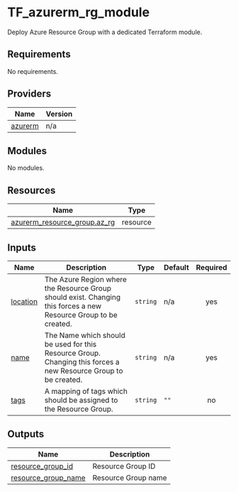 # TF_azurerm_rg_module

Deploy Azure Resource Group with a dedicated Terraform module.

## Requirements

No requirements.

## Providers

| Name | Version |
|------|---------|
| <a name="provider_azurerm"></a> [azurerm](#provider\_azurerm) | n/a |

## Modules

No modules.

## Resources

| Name | Type |
|------|------|
| [azurerm_resource_group.az_rg](https://registry.terraform.io/providers/hashicorp/azurerm/latest/docs/resources/resource_group) | resource |

## Inputs

| Name | Description | Type | Default | Required |
|------|-------------|------|---------|:--------:|
| <a name="input_location"></a> [location](#input\_location) | The Azure Region where the Resource Group should exist. Changing this forces a new Resource Group to be created. | `string` | n/a | yes |
| <a name="input_name"></a> [name](#input\_name) | The Name which should be used for this Resource Group. Changing this forces a new Resource Group to be created. | `string` | n/a | yes |
| <a name="input_tags"></a> [tags](#input\_tags) | A mapping of tags which should be assigned to the Resource Group. | `string` | `""` | no |

## Outputs

| Name | Description |
|------|-------------|
| <a name="output_resource_group_id"></a> [resource\_group\_id](#output\_resource\_group\_id) | Resource Group ID |
| <a name="output_resource_group_name"></a> [resource\_group\_name](#output\_resource\_group\_name) | Resource Group name |